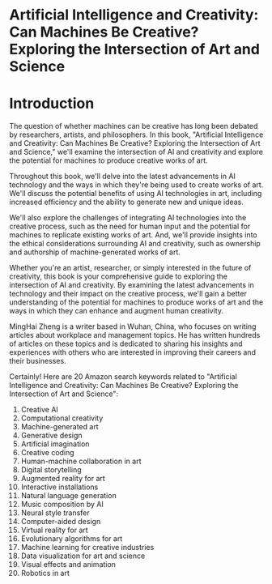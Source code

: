 # Artificial Intelligence and Creativity: Can Machines Be Creative? Exploring the Intersection of Art and Science

# Introduction

The question of whether machines can be creative has long been debated by researchers, artists, and philosophers. In this book, "Artificial Intelligence and Creativity: Can Machines Be Creative? Exploring the Intersection of Art and Science," we'll examine the intersection of AI and creativity and explore the potential for machines to produce creative works of art.

Throughout this book, we'll delve into the latest advancements in AI technology and the ways in which they're being used to create works of art. We'll discuss the potential benefits of using AI technologies in art, including increased efficiency and the ability to generate new and unique ideas.

We'll also explore the challenges of integrating AI technologies into the creative process, such as the need for human input and the potential for machines to replicate existing works of art. And, we'll provide insights into the ethical considerations surrounding AI and creativity, such as ownership and authorship of machine-generated works of art.

Whether you're an artist, researcher, or simply interested in the future of creativity, this book is your comprehensive guide to exploring the intersection of AI and creativity. By examining the latest advancements in technology and their impact on the creative process, we'll gain a better understanding of the potential for machines to produce works of art and the ways in which they can enhance and augment human creativity.

MingHai Zheng is a writer based in Wuhan, China, who focuses on writing articles about workplace and management topics. He has written hundreds of articles on these topics and is dedicated to sharing his insights and experiences with others who are interested in improving their careers and their businesses.



Certainly! Here are 20 Amazon search keywords related to "Artificial Intelligence and Creativity: Can Machines Be Creative? Exploring the Intersection of Art and Science":

1. Creative AI
2. Computational creativity
3. Machine-generated art
4. Generative design
5. Artificial imagination
6. Creative coding
7. Human-machine collaboration in art
8. Digital storytelling
9. Augmented reality for art
10. Interactive installations
11. Natural language generation
12. Music composition by AI
13. Neural style transfer
14. Computer-aided design
15. Virtual reality for art
16. Evolutionary algorithms for art
17. Machine learning for creative industries
18. Data visualization for art and science
19. Visual effects and animation
20. Robotics in art

